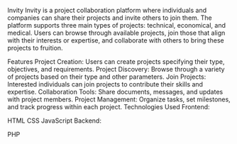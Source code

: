  
Invity
Invity is a project collaboration platform where individuals and companies can share their projects and invite others to join them. The platform supports three main types of projects: technical, economical, and medical. Users can browse through available projects, join those that align with their interests or expertise, and collaborate with others to bring these projects to fruition.

Features
Project Creation: Users can create projects specifying their type, objectives, and requirements.
Project Discovery: Browse through a variety of projects based on their type and other parameters.
Join Projects: Interested individuals can join projects to contribute their skills and expertise.
Collaboration Tools: Share documents, messages, and updates with project members.
Project Management: Organize tasks, set milestones, and track progress within each project.
Technologies Used
Frontend:

HTML
CSS
JavaScript
Backend:

PHP

